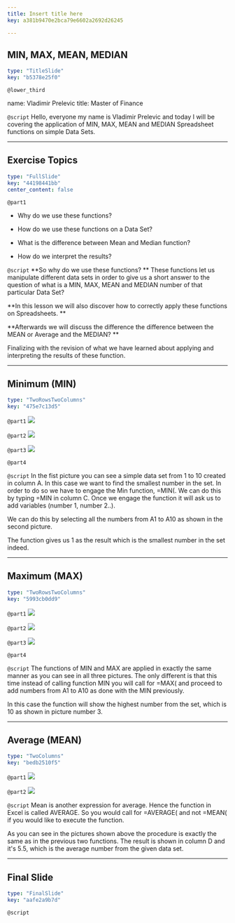```yaml
---
title: Insert title here
key: a381b9470e2bca79e6602a2692d26245

---
```

## MIN, MAX, MEAN, MEDIAN

```yaml
type: "TitleSlide"
key: "b5378e25f0"
```

`@lower_third`

name: Vladimir Prelevic
title: Master of Finance


`@script`
Hello, everyone my name is Vladimir Prelevic and today I will be covering the application of MIN, MAX, MEAN and MEDIAN Spreadsheet functions on simple Data Sets.


---
## Exercise Topics

```yaml
type: "FullSlide"
key: "44198441bb"
center_content: false
```

`@part1`
- Why do we use these functions?

- How do we use these functions on a Data Set?

- What is the difference between Mean and Median function?

- How do we interpret the results?


`@script`
**So why do we use these functions? **
These functions let us manipulate different data sets in order to give us a short answer to the question of what is a MIN, MAX, MEAN and MEDIAN number of that particular Data Set?

**In this lesson we will also discover how to correctly apply these functions on Spreadsheets. **

**Afterwards we will discuss the difference the difference between the MEAN or Average and the MEDIAN?
**

Finalizing with the revision of what we have learned about applying and interpreting the results of these function.


---
## Minimum (MIN)

```yaml
type: "TwoRowsTwoColumns"
key: "475e7c13d5"
```

`@part1`
![](http://assets.datacamp.com/production/repositories/4087/datasets/0869230bff57f303b89cd3a9d2d19e95dc4429fa/Min%20function%201.PNG)


`@part2`
![](http://assets.datacamp.com/production/repositories/4087/datasets/be5ed71e43e63c4a3ee90416a60143f214b667c8/Min%20function%202...PNG)


`@part3`
![](http://assets.datacamp.com/production/repositories/4087/datasets/407fe3cd0e31fee02f997738ebf048c7cf3eea9c/Min%20function%202.PNG)


`@part4`



`@script`
In the fist picture you can see a simple data set from 1 to 10 created in column A. In this case we want to find the smallest number in the set. In order to do so we have to engage the Min function, =MIN(. We can do this by typing =MIN in column C. Once we engage the function it will ask us to add variables (number 1, number 2..). 

We can do this by selecting all the numbers from A1 to A10 as shown in the second picture.

The function gives us 1 as the result which is the smallest number in the set indeed.


---
## Maximum (MAX)

```yaml
type: "TwoRowsTwoColumns"
key: "5993cb0dd9"
```

`@part1`
![](http://assets.datacamp.com/production/repositories/4087/datasets/73bc2b4ebeee1e309bbf13e89f677c7c3bd78c8f/Max%20function%201.PNG)


`@part2`
![](http://assets.datacamp.com/production/repositories/4087/datasets/1957939c85ebb02b760f7e1523a8001e811cc977/MAX%20function%202.PNG)


`@part3`
![](http://assets.datacamp.com/production/repositories/4087/datasets/2bc1b5082fadcc01c375cf359d7e715a1c00fef1/Max%20function%203.PNG)


`@part4`



`@script`
The functions of MIN and MAX are applied in exactly the same manner as you can see in all three pictures. The only different is that this time instead of calling function MIN you will call for =MAX( and proceed to add numbers from A1 to A10 as done with the MIN previously.

In this case the function will show the highest number from the set, which is 10 as shown in picture number 3.


---
## Average (MEAN)

```yaml
type: "TwoColumns"
key: "bedb2510f5"
```

`@part1`
![](http://assets.datacamp.com/production/repositories/4087/datasets/0c5fc2edf27781a5fd6d84e092a6e1894392ea71/Mean%201.PNG)


`@part2`
![](http://assets.datacamp.com/production/repositories/4087/datasets/11be77205256be2cd046f9a008866e0f5da8f18a/Mean%202.PNG)


`@script`
Mean is another expression for average. Hence the function in Excel is called AVERAGE. So you would call for =AVERAGE( and not =MEAN( if you would like to execute the function. 

As you can see in the pictures shown above the procedure is exactly the same as in the previous two functions. The result is shown in column D and it's 5.5, which is the average number from the given data set.


---
## Final Slide

```yaml
type: "FinalSlide"
key: "aafe2a9b7d"
```

`@script`


